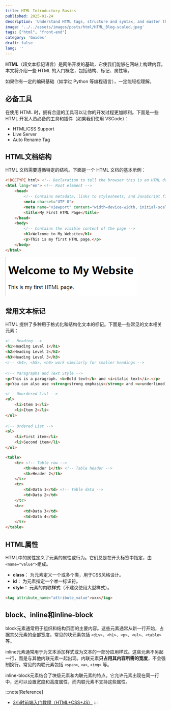 ```yaml
---
title: HTML Introductory Basics
published: 2025-01-24
description: 'Understand HTML tags, structure and syntax, and master the creation and layout of web content.'
image: '../../assets/images/posts/html/HTML_Blog-scaled.jpeg'
tags: ["html", "front-end"]
category: 'Guides'
draft: false 
lang: ''
---
```


**HTML**（超文本标记语言）是网络开发的基础，它使我们能够在网站上构建内容。本文将介绍一些 HTML 的入门概念，包括结构、标记、属性等。

如果你有一定的编码基础（如学过 Python 等编程语言），一定能轻松理解。

## 必备工具

在使用 HTML 时，拥有合适的工具可以让你的开发过程更加顺利。下面是一些 HTML 开发人员必备的工具和插件（如果我们使用 VSCode）：

- HTML/CSS Support
- Live Server
- Auto Rename Tag

## HTML文档结构

HTML 文档需要遵循特定的结构。下面是一个 HTML 文档的基本示例：

```html
<!DOCTYPE html> <!-- Declaration to tell the browser this is an HTML document -->
<html lang="en"> <!-- Root element -->
    <head>
        <!-- Contains metadata, links to stylesheets, and JavaScript files -->
        <meta charset="UTF-8">
        <meta name="viewport" content="width=device-width, initial-scale=1.0">
        <title>My First HTML Page</title>
    </head>
    <body>
        <!-- Contains the visible content of the page -->
        <h1>Welcome to My Website</h1>
        <p>This is my first HTML page.</p>
    </body>
</html>
```

![visual representation](../../assets/images/posts/html/Snipaste_2025-01-24_22-30-28.png)

## 常用文本标记

HTML 提供了多种用于格式化和结构化文本的标记。下面是一些常见的文本相关元素：

```html
<!-- Heading -->
<h1>Heading Level 1</h1>
<h2>Heading Level 2</h2>
<h3>Heading Level 3</h3>
<!-- <h4>, <h5>, <h6> work similarly for smaller headings -->

<!-- Paragraphs and Text Style -->
<p>This is a paragraph. <b>Bold text</b> and <i>italic text</i>.</p>
<p>You can also use <strong>strong emphasis</strong> and <u>underlined text</u>.</p>
```

```html
<!-- Unordered List -->
<ul>
    <li>Item 1</li>
    <li>Item 2</li>
</ul>

<!-- Ordered List -->
<ol>
    <li>First item</li>
    <li>Second item</li>
</ol>
```

```html
<table>
    <tr> <!-- Table row -->
        <th>Header 1</th> <!-- Table header -->
        <th>Header 2</th>
    </tr>
    <tr>
        <td>Data 1</td> <!-- Table data -->
        <td>Data 2</td>
    </tr>
    <tr>
        <td>Data 3</td>
        <td>Data 4</td>
    </tr>
</table>
```

## HTML属性

HTML中的属性定义了元素的属性或行为。它们总是在开头标签中指定，由`<name="value">`组成。

- **class**： 为元素定义一个或多个类，用于CSS风格设计。
- **id**： 为元素指定一个唯一标识符。
- **style**： 元素的内联样式（不建议使用大型样式）。

```html
<tag attribute_name="attribute_value">xxx</tag>
```

## block、inline和inline-block

block元素通常用于组织和结构页面的主要内容。这些元素通常从新一行开始，占据其父元素的全部宽度。常见的块元素包括 `<div>`、`<h1>`、`<p>`、`<ul>`、`<table>` 等。

inline元素通常用于为文本添加样式或为文本的一部分应用样式。这些元素不另起一行，而是与其他内联元素一起出现。内联元素**只占用其内容所需的宽度**，不会强制换行。常见的内联元素包括 `<span>`, `<a>`, `<img>` 等。

inline-block元素结合了块级元素和内联元素的特点。它允许元素出现在同一行中，还可以设置宽度和高度属性，而内联元素不支持这些属性。

:::note[Reference]
- [3小时前端入门教程（HTML+CSS+JS）](https://www.bilibili.com/video/BV1BT4y1W7Aw)
:::
